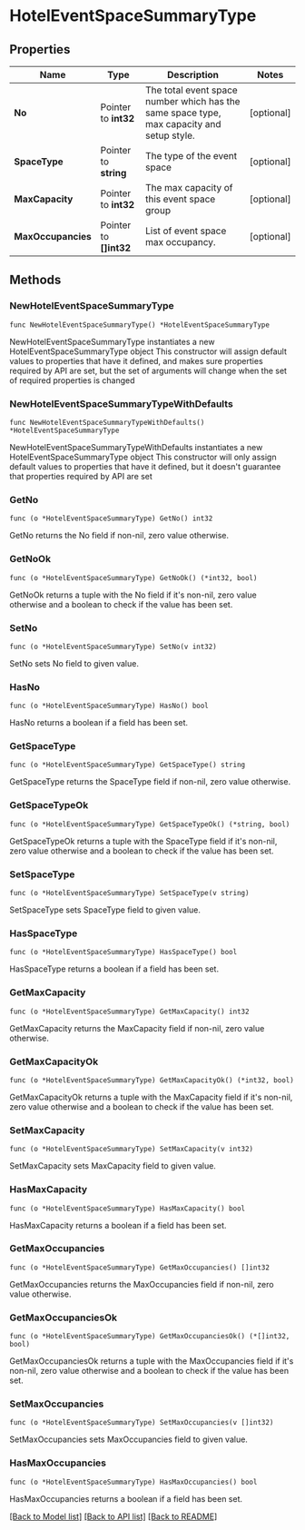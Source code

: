 # HotelEventSpaceSummaryType

## Properties

Name | Type | Description | Notes
------------ | ------------- | ------------- | -------------
**No** | Pointer to **int32** | The total event space number which has the same space type, max capacity and setup style. | [optional] 
**SpaceType** | Pointer to **string** | The type of the event space | [optional] 
**MaxCapacity** | Pointer to **int32** | The max capacity of this event space group | [optional] 
**MaxOccupancies** | Pointer to **[]int32** | List of event space max occupancy. | [optional] 

## Methods

### NewHotelEventSpaceSummaryType

`func NewHotelEventSpaceSummaryType() *HotelEventSpaceSummaryType`

NewHotelEventSpaceSummaryType instantiates a new HotelEventSpaceSummaryType object
This constructor will assign default values to properties that have it defined,
and makes sure properties required by API are set, but the set of arguments
will change when the set of required properties is changed

### NewHotelEventSpaceSummaryTypeWithDefaults

`func NewHotelEventSpaceSummaryTypeWithDefaults() *HotelEventSpaceSummaryType`

NewHotelEventSpaceSummaryTypeWithDefaults instantiates a new HotelEventSpaceSummaryType object
This constructor will only assign default values to properties that have it defined,
but it doesn't guarantee that properties required by API are set

### GetNo

`func (o *HotelEventSpaceSummaryType) GetNo() int32`

GetNo returns the No field if non-nil, zero value otherwise.

### GetNoOk

`func (o *HotelEventSpaceSummaryType) GetNoOk() (*int32, bool)`

GetNoOk returns a tuple with the No field if it's non-nil, zero value otherwise
and a boolean to check if the value has been set.

### SetNo

`func (o *HotelEventSpaceSummaryType) SetNo(v int32)`

SetNo sets No field to given value.

### HasNo

`func (o *HotelEventSpaceSummaryType) HasNo() bool`

HasNo returns a boolean if a field has been set.

### GetSpaceType

`func (o *HotelEventSpaceSummaryType) GetSpaceType() string`

GetSpaceType returns the SpaceType field if non-nil, zero value otherwise.

### GetSpaceTypeOk

`func (o *HotelEventSpaceSummaryType) GetSpaceTypeOk() (*string, bool)`

GetSpaceTypeOk returns a tuple with the SpaceType field if it's non-nil, zero value otherwise
and a boolean to check if the value has been set.

### SetSpaceType

`func (o *HotelEventSpaceSummaryType) SetSpaceType(v string)`

SetSpaceType sets SpaceType field to given value.

### HasSpaceType

`func (o *HotelEventSpaceSummaryType) HasSpaceType() bool`

HasSpaceType returns a boolean if a field has been set.

### GetMaxCapacity

`func (o *HotelEventSpaceSummaryType) GetMaxCapacity() int32`

GetMaxCapacity returns the MaxCapacity field if non-nil, zero value otherwise.

### GetMaxCapacityOk

`func (o *HotelEventSpaceSummaryType) GetMaxCapacityOk() (*int32, bool)`

GetMaxCapacityOk returns a tuple with the MaxCapacity field if it's non-nil, zero value otherwise
and a boolean to check if the value has been set.

### SetMaxCapacity

`func (o *HotelEventSpaceSummaryType) SetMaxCapacity(v int32)`

SetMaxCapacity sets MaxCapacity field to given value.

### HasMaxCapacity

`func (o *HotelEventSpaceSummaryType) HasMaxCapacity() bool`

HasMaxCapacity returns a boolean if a field has been set.

### GetMaxOccupancies

`func (o *HotelEventSpaceSummaryType) GetMaxOccupancies() []int32`

GetMaxOccupancies returns the MaxOccupancies field if non-nil, zero value otherwise.

### GetMaxOccupanciesOk

`func (o *HotelEventSpaceSummaryType) GetMaxOccupanciesOk() (*[]int32, bool)`

GetMaxOccupanciesOk returns a tuple with the MaxOccupancies field if it's non-nil, zero value otherwise
and a boolean to check if the value has been set.

### SetMaxOccupancies

`func (o *HotelEventSpaceSummaryType) SetMaxOccupancies(v []int32)`

SetMaxOccupancies sets MaxOccupancies field to given value.

### HasMaxOccupancies

`func (o *HotelEventSpaceSummaryType) HasMaxOccupancies() bool`

HasMaxOccupancies returns a boolean if a field has been set.


[[Back to Model list]](../README.md#documentation-for-models) [[Back to API list]](../README.md#documentation-for-api-endpoints) [[Back to README]](../README.md)


